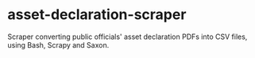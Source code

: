 asset-declaration-scraper
=========================

Scraper converting public officials' asset declaration PDFs into CSV files, using Bash, Scrapy and Saxon.
